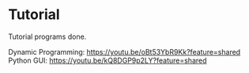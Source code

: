 # Tutorial
Tutorial programs done.

Dynamic Programming: https://youtu.be/oBt53YbR9Kk?feature=shared
Python GUI: https://youtu.be/kQ8DGP9p2LY?feature=shared

